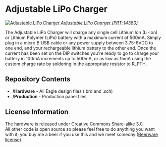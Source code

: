 Adjustable LiPo Charger
============================================

[![Adjustable LiPo Charger](https://cdn.sparkfun.com/assets/parts/1/2/3/9/1/14380-01.jpg)
*Adjustable LiPo Charger (PRT-14380)*](https://www.sparkfun.com/products/14380)

The Adjustable LiPo Charger will charge any single cell Lithium Ion (Li-Ion) or Lithium Polymer (LiPo) battery with a maximum current of 500mA. Simply plug in a micro B USB cable or any power supply between 3.75-6VDC to one end, and your rechargeable lithium battery to the other end. Once the current has been set on the DIP switches you're ready to go to charge your battery in 100mA increments up to 500mA, or as low as 15mA using the custom charge rate by soldering in the appropriate resistor to R_PTH.

Repository Contents
-------------------

* **/Hardware** - All Eagle design files (.brd and .sch)
* **/Production** - Production panel files

License Information
-------------------
The hardware is released under [Creative Commons Share-alike 3.0](http://creativecommons.org/licenses/by-sa/3.0/).  
All other code is open source so please feel free to do anything you want with it; you buy me a beer if you use this and we meet someday ([Beerware license](http://en.wikipedia.org/wiki/Beerware)).